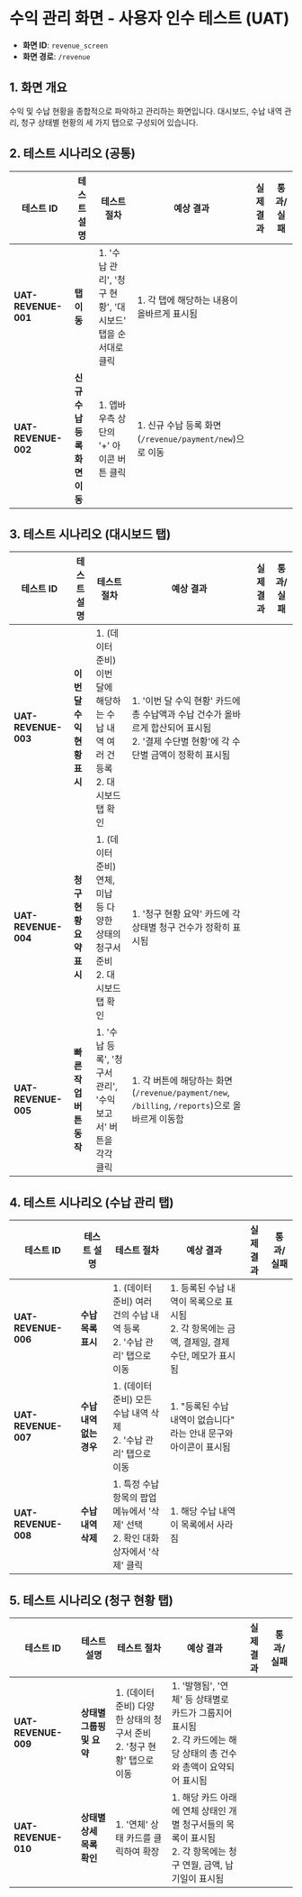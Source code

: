# 수익 관리 화면 - 사용자 인수 테스트 (UAT)

- **화면 ID**: `revenue_screen`
- **화면 경로**: `/revenue`

## 1. 화면 개요

수익 및 수납 현황을 종합적으로 파악하고 관리하는 화면입니다. 대시보드, 수납 내역 관리, 청구 상태별 현황의 세 가지 탭으로 구성되어 있습니다.

## 2. 테스트 시나리오 (공통)

| 테스트 ID | 테스트 설명 | 테스트 절차 | 예상 결과 | 실제 결과 | 통과/실패 |
|---|---|---|---|---|---|
| **UAT-REVENUE-001** | **탭 이동** | 1. '수납 관리', '청구 현황', '대시보드' 탭을 순서대로 클릭 | 1. 각 탭에 해당하는 내용이 올바르게 표시됨 | | |
| **UAT-REVENUE-002** | **신규 수납 등록 화면 이동** | 1. 앱바 우측 상단의 '+' 아이콘 버튼 클릭 | 1. 신규 수납 등록 화면(`/revenue/payment/new`)으로 이동 | | |

## 3. 테스트 시나리오 (대시보드 탭)

| 테스트 ID | 테스트 설명 | 테스트 절차 | 예상 결과 | 실제 결과 | 통과/실패 |
|---|---|---|---|---|---|
| **UAT-REVENUE-003** | **이번 달 수익 현황 표시** | 1. (데이터 준비) 이번 달에 해당하는 수납 내역 여러 건 등록<br>2. 대시보드 탭 확인 | 1. '이번 달 수익 현황' 카드에 총 수납액과 수납 건수가 올바르게 합산되어 표시됨<br>2. '결제 수단별 현황'에 각 수단별 금액이 정확히 표시됨 | | |
| **UAT-REVENUE-004** | **청구 현황 요약 표시** | 1. (데이터 준비) 연체, 미납 등 다양한 상태의 청구서 준비<br>2. 대시보드 탭 확인 | 1. '청구 현황 요약' 카드에 각 상태별 청구 건수가 정확히 표시됨 | | |
| **UAT-REVENUE-005** | **빠른 작업 버튼 동작** | 1. '수납 등록', '청구서 관리', '수익 보고서' 버튼을 각각 클릭 | 1. 각 버튼에 해당하는 화면(`/revenue/payment/new`, `/billing`, `/reports`)으로 올바르게 이동함 | | |

## 4. 테스트 시나리오 (수납 관리 탭)

| 테스트 ID | 테스트 설명 | 테스트 절차 | 예상 결과 | 실제 결과 | 통과/실패 |
|---|---|---|---|---|---|
| **UAT-REVENUE-006** | **수납 목록 표시** | 1. (데이터 준비) 여러 건의 수납 내역 등록<br>2. '수납 관리' 탭으로 이동 | 1. 등록된 수납 내역이 목록으로 표시됨<br>2. 각 항목에는 금액, 결제일, 결제 수단, 메모가 표시됨 | | |
| **UAT-REVENUE-007** | **수납 내역 없는 경우** | 1. (데이터 준비) 모든 수납 내역 삭제<br>2. '수납 관리' 탭으로 이동 | 1. "등록된 수납 내역이 없습니다" 라는 안내 문구와 아이콘이 표시됨 | | |
| **UAT-REVENUE-008** | **수납 내역 삭제** | 1. 특정 수납 항목의 팝업 메뉴에서 '삭제' 선택<br>2. 확인 대화상자에서 '삭제' 클릭 | 1. 해당 수납 내역이 목록에서 사라짐 | | |

## 5. 테스트 시나리오 (청구 현황 탭)

| 테스트 ID | 테스트 설명 | 테스트 절차 | 예상 결과 | 실제 결과 | 통과/실패 |
|---|---|---|---|---|---|
| **UAT-REVENUE-009** | **상태별 그룹핑 및 요약** | 1. (데이터 준비) 다양한 상태의 청구서 준비<br>2. '청구 현황' 탭으로 이동 | 1. '발행됨', '연체' 등 상태별로 카드가 그룹지어 표시됨<br>2. 각 카드에는 해당 상태의 총 건수와 총액이 요약되어 표시됨 | | |
| **UAT-REVENUE-010** | **상태별 상세 목록 확인** | 1. '연체' 상태 카드를 클릭하여 확장 | 1. 해당 카드 아래에 연체 상태인 개별 청구서들의 목록이 표시됨<br>2. 각 항목에는 청구 연월, 금액, 납기일이 표시됨 | | |
